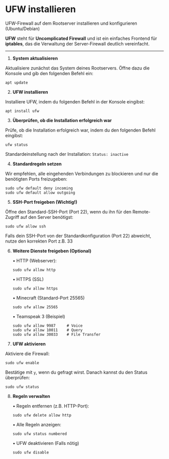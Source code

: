 # UFW installieren

UFW-Firewall auf dem Rootserver installieren und konfigurieren (Ubuntu/Debian)

<strong>UFW</strong> steht für <strong>Uncomplicated Firewall</strong> und ist ein einfaches Frontend für <strong>iptables</strong>, das die Verwaltung der Server-Firewall deutlich vereinfacht.

---

1. <strong>System aktualisieren</strong>

Aktualisiere zunächst das System deines Rootservers. Öffne dazu die Konsole und gib den folgenden Befehl ein:

```
apt update
```

2. <strong>UFW installieren</strong>

Installiere UFW, indem du folgenden Befehl in der Konsole eingibst:

```
apt install ufw
```

3. <strong>Überprüfen, ob die Installation erfolgreich war</strong>

Prüfe, ob die Installation erfolgreich war, indem du den folgenden Befehl eingibst:

```
ufw status
```
Standardeinstellung nach der Installation: ``` Status: inactive ```

4. <strong>Standardregeln setzen</strong>

Wir empfehlen, alle eingehenden Verbindungen zu blockieren und nur die benötigten Ports freizugeben:

```
sudo ufw default deny incoming
sudo ufw default allow outgoing
```

5. <strong>SSH-Port freigeben (Wichtig!)</strong>

Öffne den Standard-SSH-Port (Port 22), wenn du ihn für den Remote-Zugriff auf den Server benötigst:

```
sudo ufw allow ssh
```
Falls dein SSH-Port von der Standardkonfiguration (Port 22) abweicht, nutze den korrekten Port z.B. 33


6. <strong>Weitere Dienste freigeben (Optional)</strong>

    • HTTP (Webserver):
    ```
    sudo ufw allow http
    ```

    • HTTPS (SSL)
    ```
    sudo ufw allow https
    ```

    • Minecraft (Standard-Port 25565)
    ```
    sudo ufw allow 25565
    ```

    • Teamspeak 3 (Beispiel)
    ```
    sudo ufw allow 9987     # Voice
    sudo ufw allow 10011    # Query
    sudo ufw allow 30033    # File Transfer
    ```

7. <strong>UFW aktivieren</strong>

Aktiviere die Firewall:

```
sudo ufw enable
```

Bestätige mit ``` y ```, wenn du gefragt wirst. Danach kannst du den Status überprüfen:

```
sudo ufw status
```

8. <strong>Regeln verwalten</strong>

    • Regeln entfernen (z.B. HTTP-Port):
    ```
    sudo ufw delete allow http
    ```

    • Alle Regeln anzeigen:
    ```
    sudo ufw status numbered
    ```

    • UFW deaktivieren (Falls nötig)
    ```
    sudo ufw disable
    ```